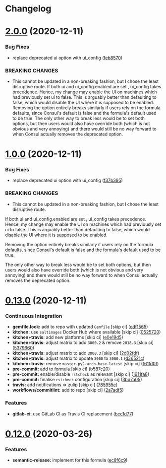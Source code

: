 # Changelog

# [2.0.0](https://github.com/myii/consul-formula/compare/v1.0.0...v2.0.0) (2020-12-11)


### Bug Fixes

* replace deprecated ui option with ui_config ([feb8570](https://github.com/myii/consul-formula/commit/feb85706ee553f1059a6592525126775cabeaee8))


### BREAKING CHANGES

* This cannot be updated in a non-breaking fashion,
but I chose the least disruptive route.
If both ui and ui_config.enabled are set , ui_config takes precedence.
Hence, my change may enable the UI on machines which had previously set
ui to false. This is arguably better than defaulting to false,
which would disable the UI where it is supposed to be enabled.
Removing the option entirely breaks similarly if users rely on the formula
defaults, since Consul's default is false and the formula's default used
to be true.
The only other way to break less would be to set both options, but then
users would also have override both (which is not obvious and very annoying)
and there would still be no way forward to when Consul actually removes the
deprecated option.

# [1.0.0](https://github.com/myii/consul-formula/compare/v0.13.0...v1.0.0) (2020-12-11)


### Bug Fixes

* replace deprecated ui option with ui_config ([f37b395](https://github.com/myii/consul-formula/commit/f37b395f2799af1f5883181e54e771ac7ff309da))


### BREAKING CHANGES

* This cannot be updated in a non-breaking fashion,
but I chose the least disruptive route.

If both ui and ui_config.enabled are set , ui_config takes precedence.
Hence, my change may enable the UI on machines which had previously set
ui to false. This is arguably better than defaulting to false,
which would disable the UI where it is supposed to be enabled.

Removing the option entirely breaks similarly if users rely on the formula
defaults, since Consul's default is false and the formula's default used
to be true.

The only other way to break less would be to set both options, but then
users would also have override both (which is not obvious and very annoying)
and there would still be no way forward to when Consul actually removes the
deprecated option.

# [0.13.0](https://github.com/myii/consul-formula/compare/v0.12.0...v0.13.0) (2020-12-11)


### Continuous Integration

* **gemfile.lock:** add to repo with updated `Gemfile` [skip ci] ([cdf1565](https://github.com/myii/consul-formula/commit/cdf15658c1a8068a72f2110ede5219c4b4953677))
* **kitchen:** use `saltimages` Docker Hub where available [skip ci] ([0525720](https://github.com/myii/consul-formula/commit/0525720080bfd4fe89e1a84729e31e4055e92b95))
* **kitchen+travis:** add new platforms [skip ci] ([e0e19d5](https://github.com/myii/consul-formula/commit/e0e19d5ea05a029627b0f3aa3516bf9e9b480de3))
* **kitchen+travis:** adjust matrix to add `3000.2` & remove `2018.3` [skip ci] ([5379660](https://github.com/myii/consul-formula/commit/537966061de97cd2ea875fa3986b22e78ac17109))
* **kitchen+travis:** adjust matrix to add `3000.3` [skip ci] ([2d02fdf](https://github.com/myii/consul-formula/commit/2d02fdfdc1725d3f8ef04e2228b8f5965254e69c))
* **kitchen+travis:** adjust matrix to update `3000` to `3000.1` ([d36521c](https://github.com/myii/consul-formula/commit/d36521c262801a6e292b86e783d0d415090e3fa2))
* **kitchen+travis:** remove `master-py2-arch-base-latest` [skip ci] ([f61fd0f](https://github.com/myii/consul-formula/commit/f61fd0f0893d9a0e5cf3ef55155d464c0c40a9bd))
* **pre-commit:** add to formula [skip ci] ([b587c20](https://github.com/myii/consul-formula/commit/b587c20dc91dd5fab36bfe06df27db5812b86288))
* **pre-commit:** enable/disable `rstcheck` as relevant [skip ci] ([1911fa8](https://github.com/myii/consul-formula/commit/1911fa869a3943a33bfa06519e3844cd99b38936))
* **pre-commit:** finalise `rstcheck` configuration [skip ci] ([3bd7a05](https://github.com/myii/consul-formula/commit/3bd7a05d0b4e0b75af82115be2d1789e3c1887f1))
* **travis:** add notifications => zulip [skip ci] ([785955c](https://github.com/myii/consul-formula/commit/785955c10b5e2945ef0aba10742d7a498b5467c3))
* **workflows/commitlint:** add to repo [skip ci] ([2a7adf5](https://github.com/myii/consul-formula/commit/2a7adf5847dcbb227edf2fb20997755190aa10cf))


### Features

* **gitlab-ci:** use GitLab CI as Travis CI replacement ([bcc1d77](https://github.com/myii/consul-formula/commit/bcc1d777efeb6a4fdcf2029a57db7a6ac304c8f6))

# [0.12.0](https://github.com/saltstack-formulas/consul-formula/compare/v0.11.2...v0.12.0) (2020-03-26)


### Features

* **semantic-release:** implement for this formula ([ec8f6c9](https://github.com/saltstack-formulas/consul-formula/commit/ec8f6c92aa91d2714287b640f5210ff62e063ade))
